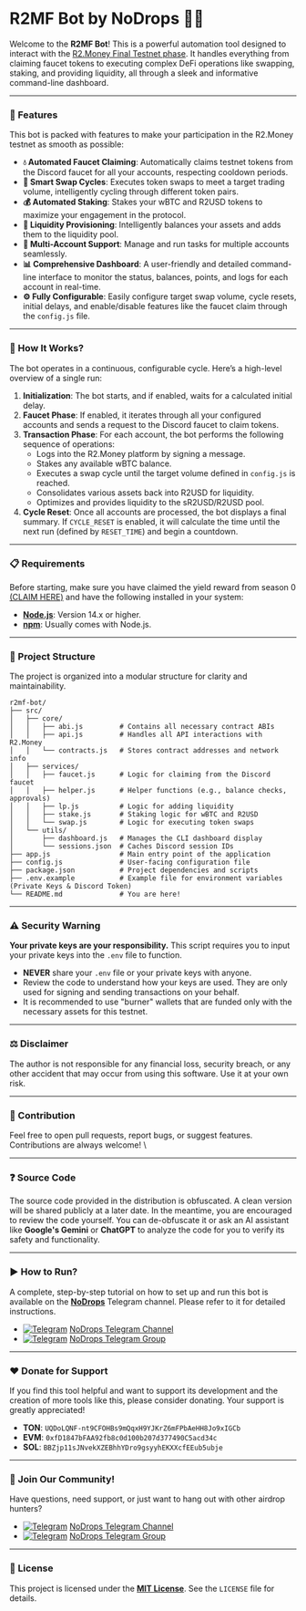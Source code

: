# R2MF Bot by NoDrops 🤖✨

Welcome to the **R2MF Bot**\! This is a powerful automation tool designed to interact with the [R2.Money Final Testnet phase](https://www.r2.money/?code=PWNLN). It handles everything from claiming faucet tokens to executing complex DeFi operations like swapping, staking, and providing liquidity, all through a sleek and informative command-line dashboard.

-----

### 🚀 Features

This bot is packed with features to make your participation in the R2.Money testnet as smooth as possible:

  * **💧 Automated Faucet Claiming**: Automatically claims testnet tokens from the Discord faucet for all your accounts, respecting cooldown periods.
  * **🔄 Smart Swap Cycles**: Executes token swaps to meet a target trading volume, intelligently cycling through different token pairs.
  * **💰 Automated Staking**: Stakes your wBTC and R2USD tokens to maximize your engagement in the protocol.
  * **🌊 Liquidity Provisioning**: Intelligently balances your assets and adds them to the liquidity pool.
  * **👥 Multi-Account Support**: Manage and run tasks for multiple accounts seamlessly.
  * **📊 Comprehensive Dashboard**: A user-friendly and detailed command-line interface to monitor the status, balances, points, and logs for each account in real-time.
  * **⚙️ Fully Configurable**: Easily configure target swap volume, cycle resets, initial delays, and enable/disable features like the faucet claim through the `config.js` file.

-----

### 🤔 How It Works?

The bot operates in a continuous, configurable cycle. Here’s a high-level overview of a single run:

1.  **Initialization**: The bot starts, and if enabled, waits for a calculated initial delay.
2.  **Faucet Phase**: If enabled, it iterates through all your configured accounts and sends a request to the Discord faucet to claim tokens.
3.  **Transaction Phase**: For each account, the bot performs the following sequence of operations:
      * Logs into the R2.Money platform by signing a message.
      * Stakes any available wBTC balance.
      * Executes a swap cycle until the target volume defined in `config.js` is reached.
      * Consolidates various assets back into R2USD for liquidity.
      * Optimizes and provides liquidity to the sR2USD/R2USD pool.
4.  **Cycle Reset**: Once all accounts are processed, the bot displays a final summary. If `CYCLE_RESET` is enabled, it will calculate the time until the next run (defined by `RESET_TIME`) and begin a countdown.

-----

### 📋 Requirements

Before starting, make sure you have claimed the yield reward from season 0 [(CLAIM HERE)](https://www.r2.money/?code=PWNLN) and have the following installed in your system:

  * **[Node.js](https://nodejs.org/)**: Version 14.x or higher.
  * **[npm](https://www.npmjs.com/)**: Usually comes with Node.js.

-----

### 📁 Project Structure

The project is organized into a modular structure for clarity and maintainability.

```
r2mf-bot/
├── src/
│   ├── core/
│   │   ├── abi.js         # Contains all necessary contract ABIs
│   │   ├── api.js         # Handles all API interactions with R2.Money
│   │   └── contracts.js   # Stores contract addresses and network info
│   ├── services/
│   │   ├── faucet.js      # Logic for claiming from the Discord faucet
│   │   ├── helper.js      # Helper functions (e.g., balance checks, approvals)
│   │   ├── lp.js          # Logic for adding liquidity
│   │   ├── stake.js       # Staking logic for wBTC and R2USD
│   │   └── swap.js        # Logic for executing token swaps
│   └── utils/
│       ├── dashboard.js   # Manages the CLI dashboard display
│       └── sessions.json  # Caches Discord session IDs
├── app.js                 # Main entry point of the application
├── config.js              # User-facing configuration file
├── package.json           # Project dependencies and scripts
├── .env.example           # Example file for environment variables (Private Keys & Discord Token)
└── README.md              # You are here!
```

-----

### ⚠️ Security Warning

**Your private keys are your responsibility.** This script requires you to input your private keys into the `.env` file to function.

  * **NEVER** share your `.env` file or your private keys with anyone.
  * Review the code to understand how your keys are used. They are only used for signing and sending transactions on your behalf.
  * It is recommended to use "burner" wallets that are funded only with the necessary assets for this testnet.

-----

### ⚖️ Disclaimer

The author is not responsible for any financial loss, security breach, or any other accident that may occur from using this software. Use it at your own risk.

-----

### 🤝 Contribution

Feel free to open pull requests, report bugs, or suggest features. Contributions are always welcome! \

-----

### ❓ Source Code

The source code provided in the distribution is obfuscated. A clean version will be shared publicly at a later date. In the meantime, you are encouraged to review the code yourself. You can de-obfuscate it or ask an AI assistant like **Google's Gemini** or **ChatGPT** to analyze the code for you to verify its safety and functionality.

-----

### ▶️ How to Run?

A complete, step-by-step tutorial on how to set up and run this bot is available on the [**NoDrops**](https://t.me/NoDrops) Telegram channel. Please refer to it for detailed instructions.
* [![Telegram](https://upload.wikimedia.org/wikipedia/commons/thumb/8/82/Telegram_logo.svg/12px-Telegram_logo.svg.png)](https://t.me/NoDrops) [NoDrops Telegram Channel](https://t.me/NoDrops)
* [![Telegram](https://upload.wikimedia.org/wikipedia/commons/thumb/8/82/Telegram_logo.svg/12px-Telegram_logo.svg.png)](https://t.me/NoDropsChat) [NoDrops Telegram Group](https://t.me/NoDropsChat)

-----

### ❤️ Donate for Support

If you find this tool helpful and want to support its development and the creation of more tools like this, please consider donating. Your support is greatly appreciated\!

* **TON**: `UQDoLQNF-nt9CFOHBs9mQqxH9YJKrZ6mFPbAeHH8Jo9xIGCb`
* **EVM**: `0xfD1847bFAA92fb8c0d100b207d377490C5acd34c`
* **SOL**: `BBZjp11sJNvekXZEBhhYDro9gsyyhEKXXcfEEub5ubje`

-----

### 📣 Join Our Community\!

Have questions, need support, or just want to hang out with other airdrop hunters?

* [![Telegram](https://upload.wikimedia.org/wikipedia/commons/thumb/8/82/Telegram_logo.svg/12px-Telegram_logo.svg.png)](https://t.me/NoDrops) [NoDrops Telegram Channel](https://t.me/NoDrops)
* [![Telegram](https://upload.wikimedia.org/wikipedia/commons/thumb/8/82/Telegram_logo.svg/12px-Telegram_logo.svg.png)](https://t.me/NoDropsChat) [NoDrops Telegram Group](https://t.me/NoDropsChat)

-----

### 📄 License

This project is licensed under the [**MIT License**](https://github.com/itsnodrops/r2mf-bot/blob/main/LICENSE). See the `LICENSE` file for details.
